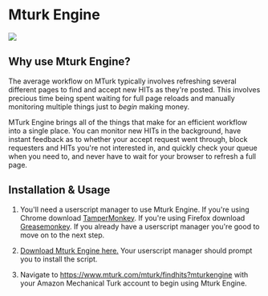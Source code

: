 # Mturk Engine

<img src="https://i.imgur.com/Z5UEVbs.gif"/>

## Why use Mturk Engine?

The average workflow on MTurk typically involves refreshing several different pages to find and accept new HITs as they're posted. This involves precious time being spent waiting for full page reloads and manually monitoring multiple things just to *begin* making money.

MTurk Engine brings all of the things that make for an efficient workflow into a single place. You can monitor new HITs in the background, have instant feedback as to whether your accept request went through, block requesters and HITs you're not interested in, and quickly check your queue when you need to, and never have to wait for your browser to refresh a full page. 

## Installation & Usage

1. You'll need a userscript manager to use Mturk Engine. If you're using Chrome download [TamperMonkey](https://chrome.google.com/webstore/detail/tampermonkey/dhdgffkkebhmkfjojejmpbldmpobfkfo?hl=en). If you're using Firefox download [Greasemonkey](https://addons.mozilla.org/en-US/firefox/addon/greasemonkey/). If you already have a userscript manager you're good to move on to the next step.

2. [Download Mturk Engine here.](https://github.com/Anveio/mturk-engine/raw/master/build/static/js/mturk-engine-1.0.0rc.user.js) Your userscript manager should prompt you to install the script.

3. Navigate to https://www.mturk.com/mturk/findhits?mturkengine with your Amazon Mechanical Turk account to begin using Mturk Engine.
